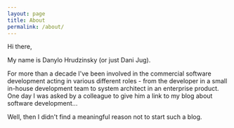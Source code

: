 ```yaml
---
layout: page
title: About
permalink: /about/
---
```


Hi there,

My name is Danylo Hrudzinsky (or just Dani Jug).

For more than a decade I've been involved in the commercial software development acting in various different roles - from the developer in a small in-house development team to system architect in an enterprise product. One day I was asked by a colleague to give him a link to my blog about software development... 

Well, then I didn't find a meaningful reason not to start such a blog.